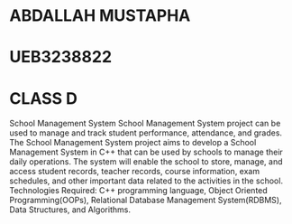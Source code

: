 # ABDALLAH MUSTAPHA 
# UEB3238822
# CLASS D
School Management System
School Management System project can be used to manage and track student 
performance, attendance, and grades. The School Management System project 
aims to develop a School Management System in C++ that can be used by schools 
to manage their daily operations. The system will enable the school to store, 
manage, and access student records, teacher records, course information, exam 
schedules, and other important data related to the activities in the school.
Technologies Required: C++ programming language, Object Oriented
Programming(OOPs), Relational Database Management System(RDBMS), Data
Structures, and Algorithms.
